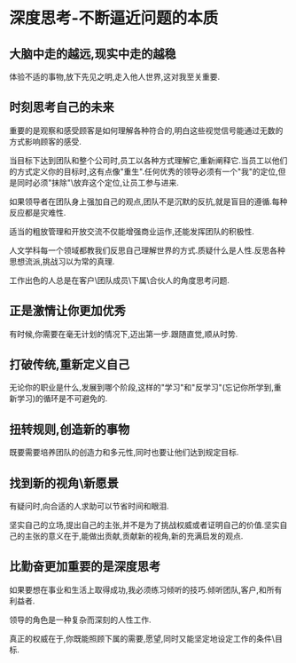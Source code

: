 # 深度思考-不断逼近问题的本质



## 大脑中走的越远,现实中走的越稳

体验不适的事物,放下先见之明,走入他人世界,这对我至关重要.



## 时刻思考自己的未来



重要的是观察和感受顾客是如何理解各种符合的,明白这些视觉信号能通过无数的方式影响顾客的感受.



当目标下达到团队和整个公司时,员工以各种方式理解它,重新阐释它.当员工以他们的方式定义你的目标时,这有点像"重生".任何优秀的领导必须有一个"我"的定位,但是同时必须"抹除"\放弃这个定位,让员工参与进来.



如果领导者在团队身上强加自己的观点,团队不是沉默的反抗,就是盲目的遵循.每种反应都是灾难性.



适当的粗放管理和开放交流不仅能增强商业运作,还能发挥团队的积极性.



人文学科每一个领域都教我们反思自己理解世界的方式.质疑什么是人性.反思各种思想流派,挑战习以为常的真理.



工作出色的人总是在客户\团队成员\下属\合伙人的角度思考问题.



## 正是激情让你更加优秀



有时候,你需要在毫无计划的情况下,迈出第一步.跟随直觉,顺从时势.



## 打破传统,重新定义自己



无论你的职业是什么,发展到哪个阶段,这样的"学习"和"反学习"(忘记你所学到,重新学习)的循环是不可避免的.



## 扭转规则,创造新的事物



既要需要培养团队的创造力和多元性,同时也要让他们达到规定目标.



## 找到新的视角\新愿景



有疑问时,向合适的人求助可以节省时间和眼泪.



坚实自己的立场,提出自己的主张,并不是为了挑战权威或者证明自己的价值.坚实自己的主张的意义在于,能做出贡献,贡献新的视角,新的充满启发的观点.



## 比勤奋更加重要的是深度思考



如果要想在事业和生活上取得成功,我必须练习倾听的技巧.倾听团队,客户,和所有利益者.



领导的角色是一种复杂而深刻的人性工作.



真正的权威在于,你既能照顾下属的需要,愿望,同时又能坚定地设定工作的条件\目标.

































































































